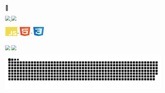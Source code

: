 ### 👋
 <div>
  <a href="https://github.com/LeafCarvalho">
  <img height="180em width="100%"" src="https://github-readme-stats.vercel.app/api?username=LeafCarvalho&show_icons=true&theme=highcontrast&include_all_commits=true&count_private=true"/>
  <img height="180em width="100%" src="https://github-readme-stats.vercel.app/api/top-langs/?username=LeafCarvalho&layout=compact&langs_count=7&theme=highcontrast"/>
</div>
</div>
  <div style="display: inline_block"><br>
  <img align="center" alt="Rafa-Js" height="30" width="40" src="https://raw.githubusercontent.com/devicons/devicon/master/icons/javascript/javascript-plain.svg">
  <img align="center" alt="Rafa-HTML" height="30" width="40" src="https://raw.githubusercontent.com/devicons/devicon/master/icons/html5/html5-original.svg">
  <img align="center" alt="Rafa-CSS" height="30" width="40" src="https://raw.githubusercontent.com/devicons/devicon/master/icons/css3/css3-original.svg">
</div>
  
  ##
  
<div> 
  <a href="https://instagram.com/carvalho_723235" target="_blank"><img src="https://img.shields.io/badge/-Instagram-%23E4405F?style=for-the-badge&logo=instagram&logoColor=white" target="_blank"></a>
  <a href="https://www.linkedin.com/in/rafaelcarvalhosl/" target="_blank"><img src="https://img.shields.io/badge/-LinkedIn-%230077B5?style=for-the-badge&logo=linkedin&logoColor=white" target="_blank"></a>

  ![Snake animation](https://github.com/LeafCarvalho/LeafCarvalho/blob/output/github-contribution-grid-snake.svg)
  
</div>

